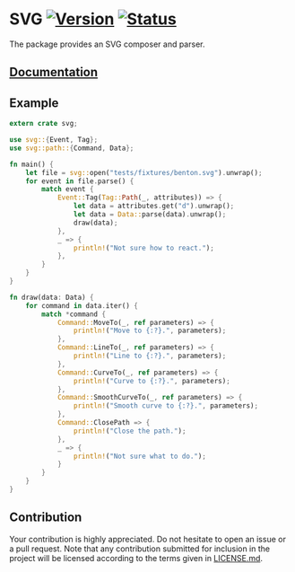 # SVG [![Version][version-img]][version-url] [![Status][status-img]][status-url]

The package provides an SVG composer and parser.

## [Documentation][doc]

## Example

```rust
extern crate svg;

use svg::{Event, Tag};
use svg::path::{Command, Data};

fn main() {
    let file = svg::open("tests/fixtures/benton.svg").unwrap();
    for event in file.parse() {
        match event {
            Event::Tag(Tag::Path(_, attributes)) => {
                let data = attributes.get("d").unwrap();
                let data = Data::parse(data).unwrap();
                draw(data);
            },
            _ => {
                println!("Not sure how to react.");
            },
        }
    }
}

fn draw(data: Data) {
    for command in data.iter() {
        match *command {
            Command::MoveTo(_, ref parameters) => {
                println!("Move to {:?}.", parameters);
            },
            Command::LineTo(_, ref parameters) => {
                println!("Line to {:?}.", parameters);
            },
            Command::CurveTo(_, ref parameters) => {
                println!("Curve to {:?}.", parameters);
            },
            Command::SmoothCurveTo(_, ref parameters) => {
                println!("Smooth curve to {:?}.", parameters);
            },
            Command::ClosePath => {
                println!("Close the path.");
            },
            _ => {
                println!("Not sure what to do.");
            }
        }
    }
}
```

## Contribution

Your contribution is highly appreciated. Do not hesitate to open an issue or a
pull request. Note that any contribution submitted for inclusion in the project
will be licensed according to the terms given in [LICENSE.md](LICENSE.md).

[doc]: https://bodoni.github.io/svg
[status-img]: https://travis-ci.org/bodoni/svg.svg?branch=master
[status-url]: https://travis-ci.org/bodoni/svg
[version-img]: https://img.shields.io/crates/v/svg.svg
[version-url]: https://crates.io/crates/svg
